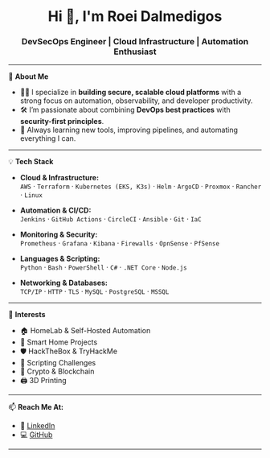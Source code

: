 <h1 align="center">Hi 👋, I'm Roei Dalmedigos</h1>
<h3 align="center">DevSecOps Engineer | Cloud Infrastructure | Automation Enthusiast</h3>

---

🔧 **About Me**

- 👨‍💻 I specialize in **building secure, scalable cloud platforms** with a strong focus on automation, observability, and developer productivity.  
- 🛠️ I’m passionate about combining **DevOps best practices** with **security-first principles**.  
- 🌱 Always learning new tools, improving pipelines, and automating everything I can.

---

💡 **Tech Stack**

- **Cloud & Infrastructure:**  
  `AWS` · `Terraform` · `Kubernetes (EKS, K3s)` · `Helm` · `ArgoCD` · `Proxmox` · `Rancher` · `Linux`

- **Automation & CI/CD:**  
  `Jenkins` · `GitHub Actions` · `CircleCI` · `Ansible` · `Git` · `IaC`

- **Monitoring & Security:**  
  `Prometheus` · `Grafana` · `Kibana` · `Firewalls` · `OpnSense` · `PfSense`

- **Languages & Scripting:**  
  `Python` · `Bash` · `PowerShell` · `C#` · `.NET Core` · `Node.js`

- **Networking & Databases:**  
  `TCP/IP` · `HTTP` · `TLS` · `MySQL` · `PostgreSQL` · `MSSQL`

---

🧠 **Interests**

- 🏠 HomeLab & Self-Hosted Automation  
- 🤖 Smart Home Projects  
- 🛡️ HackTheBox & TryHackMe  
- 🧩 Scripting Challenges  
- 🧬 Crypto & Blockchain  
- 🖨️ 3D Printing

---

📫 **Reach Me At:**

- 💼 [LinkedIn](https://www.linkedin.com/in/roei-dalmedigos/)  
- 💻 [GitHub](https://github.com/roeidalm)

---
